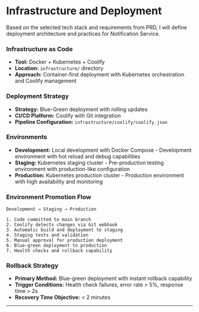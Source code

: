 # Infrastructure and Deployment

Based on the selected tech stack and requirements from PRD, I will define deployment architecture and practices for Notification Service.

### Infrastructure as Code

- **Tool:** Docker + Kubernetes + Coolify
- **Location:** `infrastructure/` directory
- **Approach:** Container-first deployment with Kubernetes orchestration and Coolify management

### Deployment Strategy

- **Strategy:** Blue-Green deployment with rolling updates
- **CI/CD Platform:** Coolify with Git integration
- **Pipeline Configuration:** `infrastructure/coolify/coolify.json`

### Environments

- **Development:** Local development with Docker Compose - Development environment with hot reload and debug capabilities
- **Staging:** Kubernetes staging cluster - Pre-production testing environment with production-like configuration
- **Production:** Kubernetes production cluster - Production environment with high availability and monitoring

### Environment Promotion Flow

```
Development → Staging → Production

1. Code committed to main branch
2. Coolify detects changes via Git webhook
3. Automatic build and deployment to staging
4. Staging tests and validation
5. Manual approval for production deployment
6. Blue-green deployment to production
7. Health checks and rollback capability
```

### Rollback Strategy

- **Primary Method:** Blue-green deployment with instant rollback capability
- **Trigger Conditions:** Health check failures, error rate > 5%, response time > 2s
- **Recovery Time Objective:** < 2 minutes

---
